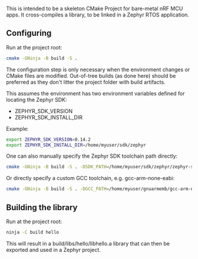 
This is intended to be a skeleton CMake Project for bare-metal nRF MCU apps.
It cross-compiles a library, to be linked in a Zephyr RTOS application.

Configuring
-----------

Run at the project root:

``` sh
cmake -GNinja -B build -S .
```

The configuration step is only necessary when the environment changes or CMake files are modified.
Out-of-tree builds (as done here) should be preferred as they don't litter the
project folder with build artifacts.

This assumes the environment has two environment variables defined for locating
the Zephyr SDK:
- ZEPHYR_SDK_VERSION
- ZEPHYR_SDK_INSTALL_DIR

Example:
``` sh
export ZEPHYR_SDK_VERSION=0.14.2
export ZEPHYR_SDK_INSTALL_DIR=/home/myuser/sdk/zephyr
```

One can also manually specify the Zephyr SDK toolchain path directly:
``` sh
cmake -GNinja -B build -S . -DSDK_PATH=/home/myuser/sdk/zephyr/zephyr-sdk-0.14.2
```

Or directly specify a custom GCC toolchain, e.g. gcc-arm-none-eabi:
``` sh
cmake -GNinja -B build -S . -DGCC_PATH=/home/myuser/gnuarmemb/gcc-arm-none-eabi-10.3-2021.10
```

Building the library
--------------------

Run at the project root:

``` sh
ninja -C build hello
```

This will result in a build/libs/hello/libhello.a library that can then be
exported and used in a Zephyr project.
